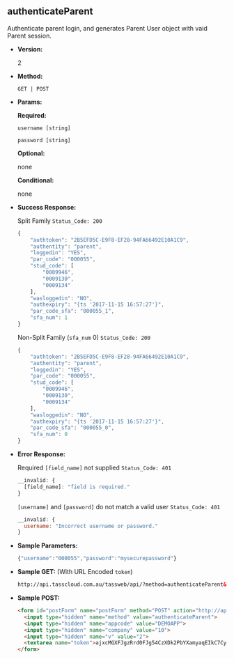 **authenticateParent**
----
Authenticate parent login, and generates Parent User object with vaid Parent session.

* **Version:**

  2

* **Method:**

  `GET | POST`
  
*  **Params:**

   **Required:**
 
   `username [string]`

   `password [string]`
   
   **Optional:**
 
   none

   **Conditional:**

   none

* **Success Response:**
    
    Split Family `Status_Code: 200`
    ```javascript
    {
		"authtoken": "2B5EFD5C-E9F8-EF28-94FA66492E10A1C9",
		"authentity": "parent",
		"loggedin": "YES",
		"par_code": "000055",
		"stud_code": [
			"0009946",
			"0009130",
			"0009134"
		],
		"wasloggedin": "NO",
		"authexpiry": "{ts '2017-11-15 16:57:27'}",
		"par_code_sfa": "000055_1",
		"sfa_num": 1
	}
	```

	Non-Split Family (`sfa_num` 0) `Status_Code: 200`
    ```javascript
    {
		"authtoken": "2B5EFD5C-E9F8-EF28-94FA66492E10A1C9",
		"authentity": "parent",
		"loggedin": "YES",
		"par_code": "000055",
		"stud_code": [
			"0009946",
			"0009130",
			"0009134"
		],
		"wasloggedin": "NO",
		"authexpiry": "{ts '2017-11-15 16:57:27'}",
		"par_code_sfa": "000055_0",
		"sfa_num": 0
	}
	```
 
* **Error Response:**

    Required `[field_name]` not supplied `Status_Code: 401`
    ```javascript
    __invalid: {
      [field_name]: "field is required."
    }
    ```
    
    `[username]` and `[password]` do not match a valid user `Status_Code: 401`
    ```javascript
    __invalid: {
      username: "Incorrect username or password."
    }
    ```
    
* **Sample Parameters:**

	```javascript
    {"username":"000055","password":"mysecurepassword"}
	```

* **Sample GET:** (With URL Encoded `token`)

	```HTML
    http://api.tasscloud.com.au/tassweb/api/?method=authenticateParent&appcode=DEMOAPP&company=10&v=2&token=ajxcMGXFJgzRrd0FJg54CzXDk2PbYXamyaqEIkC7CyQdgqU58z6OoqupTAYyvqACS6ZgJ3DnNdrGd9xaOMgoKQ%3D%3D
	```
  
* **Sample POST:**

	```HTML
    <form id="postForm" name="postForm" method="POST" action="http://api.tasscloud.com.au/tassweb/api/">
      <input type="hidden" name="method" value="authenticateParent">
      <input type="hidden" name="appcode" value="DEMOAPP">
      <input type="hidden" name="company" value="10">
      <input type="hidden" name="v" value="2">
      <textarea name="token">ajxcMGXFJgzRrd0FJg54CzXDk2PbYXamyaqEIkC7CyQdgqU58z6OoqupTAYyvqACS6ZgJ3DnNdrGd9xaOMgoKQ==</textarea>
    </form>
	```

